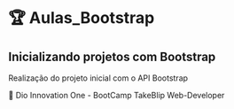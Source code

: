 # :trophy: Aulas_Bootstrap

## Inicializando projetos com Bootstrap

Realização do projeto inicial com o API Bootstrap

:calendar: Dio Innovation One - BootCamp TakeBlip Web-Developer
